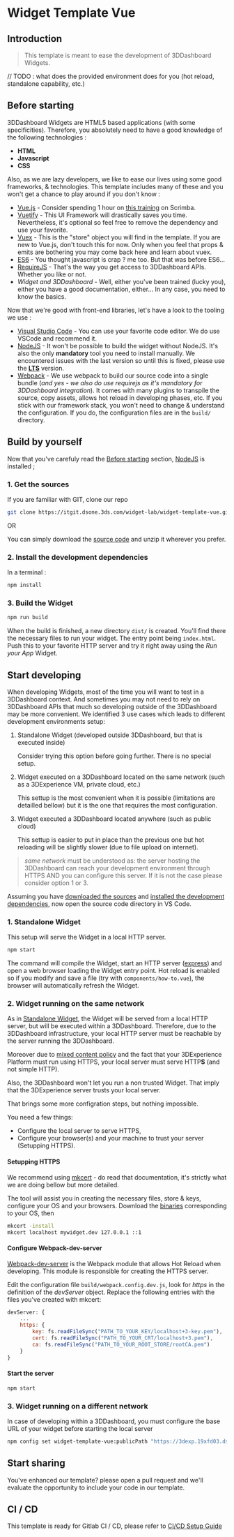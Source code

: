 # Widget Template Vue

## Introduction

> This template is meant to ease the development of 3DDashboard Widgets.

// TODO : what does the provided environment does for you (hot reload, standalone capability, etc.)

## Before starting

3DDashboard Widgets are HTML5 based applications (with some specificities). Therefore, you absolutely need to have a good knowledge of the following
technologies :

- **HTML**
- **Javascript**
- **CSS**

Also, as we are lazy developers, we like to ease our lives using some good frameworks, & technologies. This template includes many of these and you won't get a
chance to play around if you don't know :

- [Vue.js](https://vuejs.org/) - Consider spending 1 hour on [this training](https://scrimba.com/g/glearnvue) on Scrimba.
- [Vuetify](https://vuetifyjs.com) - This UI Framework will drastically saves you time. Nevertheless, it's optional so feel free to remove the dependency and
  use your favorite.
- [Vuex](https://vuex.vuejs.org/) - This is the "store" object you will find in the template. If you are new to Vue.js, don't touch this for now. Only when you
  feel that props & emits are bothering you may come back here and learn about vuex.
- [ES6](http://es6-features.org/) - You thought javascript is crap ? me too. But that was before ES6...
- [RequireJS](https://requirejs.org/) - That's the way you get access to 3DDashboard APIs. Whether you like or not.
- _Widget and 3DDashboard_ - Well, either you've been trained (lucky you), either you have a good documentation, either... In any case, you need to know the
  basics.

Now that we're good with front-end libraries, let's have a look to the tooling we use :

- [Visual Studio Code](https://code.visualstudio.com/) - You can use your favorite code editor. We do use VSCode and recommend it.
- [NodeJS](https://nodejs.org/en/) - It won't be possible to build the widget without NodeJS. It's also the only **mandatory** tool you need to install
  manually. We encountered issues with the last version so until this is fixed, please use the **[LTS](https://nodejs.org/dist/v10.16.2/node-v10.16.2-x64.msi)**
  version.
- [Webpack](https://webpack.js.org/) - We use webpack to build our source code into a single bundle (_and yes - we also do use requirejs as it's mandatory for
  3DDashboard integration_). It comes with many plugins to transpile the source, copy assets, allows hot reload in developing phases, etc. If you stick with our
  framework stack, you won't need to change & understand the configuration. If you do, the configuration files are in the `build/` directory.

## Build by yourself

Now that you've carefuly read the [Before starting](#before-starting) section, [NodeJS](https://nodejs.org/dist/v10.16.2/node-v10.16.2-x64.msi) is installed ;

### 1. Get the sources

If you are familiar with GIT, clone our repo

```bash
git clone https://itgit.dsone.3ds.com/widget-lab/widget-template-vue.git
```

OR

You can simply download the [source code](https://itgit.dsone.3ds.com/widget-lab/widget-template-vue/-/archive/master/widget-template-vue-master.zip) and unzip
it wherever you prefer.

### 2. Install the development dependencies

In a terminal :

```bash
npm install
```

### 3. Build the Widget

```bash
npm run build
```

When the build is finished, a new directory `dist/` is created. You'll find there the necessary files to run your widget. The entry point being `index.html`.
Push this to your favorite HTTP server and try it right away using the _Run your App_ Widget.

## Start developing

When developing Widgets, most of the time you will want to test in a 3DDashboard context. And sometimes you may not need to rely on 3DDashboard APIs that much
so developing outside of the 3DDashboard may be more convenient. We identified 3 use cases which leads to different development environments setup:

1. Standalone Widget (developed outside 3DDashboard, but that is executed inside)

   Consider trying this option before going further. There is no special setup.

2. Widget executed on a 3DDashboard located on the same network (such as a 3DExperience VM, private cloud, etc.)

   This settup is the most convenient when it is possible (limitations are detailled bellow) but it is the one that requires the most configuration.

3. Widget executed a 3DDashboard located anywhere (such as public cloud)

   This settup is easier to put in place than the previous one but hot reloading will be slightly slower (due to file upload on internet).

> _same network_ must be understood as: the server hosting the 3DDashboard can reach your development environment through HTTPS AND you can configure this
> server. If it is not the case please consider option 1 or 3.

Assuming you have [downloaded the sources](#1-get-the-sources) and [installed the development dependencies](#2-install-the-development-dependencies), now open
the source code directory in VS Code.

### 1. Standalone Widget

This setup will serve the Widget in a local HTTP server.

```bash
npm start
```

The command will compile the Widget, start an HTTP server ([express](https://expressjs.com/)) and open a web browser loading the Widget entry point. Hot reload
is enabled so if you modify and save a file (try with `components/how-to.vue`), the browser will automatically refresh the Widget.

### 2. Widget running on the same network

As in [Standalone Widget](#1-standalone-widget), the Widget will be served from a local HTTP server, but will be executed within a 3DDashboard. Therefore, due
to the 3DDashboard infrastructure, your local HTTP server must be reachable by the server running the 3DDashboard.

Moreover due to [mixed content policy](https://developer.mozilla.org/en-US/docs/Web/Security/Mixed_content) and the fact that your 3DExperience Platform must
run using HTTPS, your local server must serve HTTP**S** (and not simple HTTP).

Also, the 3DDashboard won't let you run a non trusted Widget. That imply that the 3DExperience server trusts your local server.

That brings some more configration steps, but nothing impossible.

You need a few things:

- Configure the local server to serve HTTPS,
- Configure your browser(s) and your machine to trust your server (Setupping HTTPS).

#### Setupping HTTPS

We recommend using [mkcert](https://github.com/FiloSottile/mkcert) - do read that documentation, it's strictly what we are doing bellow but more detailed.

The tool will assist you in creating the necessary files, store & keys, configure your OS and your browsers. Download the
[binaries](https://github.com/FiloSottile/mkcert/releases) corresponding to your OS, then

```bash
mkcert -install
mkcert localhost mywidget.dev 127.0.0.1 ::1
```

#### Configure Webpack-dev-server

[Webpack-dev-server](https://webpack.js.org/configuration/dev-server/) is the Webpack module that allows Hot Reload when developing. This module is responsible
for creating the HTTPS server.

Edit the configuration file `build/webpack.config.dev.js`, look for _https_ in the definition of the _devServer_ object. Replace the following entries with the
files you've created with mkcert:

```javascript
devServer: {
    ...
    https: {
        key: fs.readFileSync("PATH_TO_YOUR_KEY/localhost+3-key.pem"),
        cert: fs.readFileSync("PATH_TO_YOUR_CRT/localhost+3.pem"),
        ca: fs.readFileSync("PATH_TO_YOUR_ROOT_STORE/rootCA.pem")
    }
}
```

#### Start the server

```bash
npm start
```

### 3. Widget running on a different network

In case of developing within a 3DDashboard, you must configure the base URL of your widget before starting the local server

```bash
npm config set widget-template-vue:publicPath "https://3dexp.19xfd03.ds/WidgetLab/"
```

## Start sharing

You've enhanced our template? please open a pull request and we'll evaluate the opportunity to include your code in our template.

## CI / CD

This template is ready for Gitlab CI / CD, please refer to [CI/CD Setup Guide](/build/Gitlab-CI-Setup.md)
